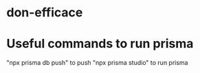 # don-efficace

# Useful commands to run prisma
"npx prisma db push" to push
"npx prisma studio" to run prisma

